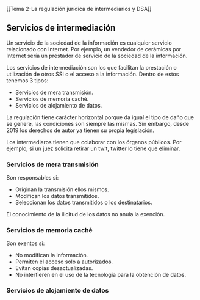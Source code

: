 [[Tema 2-La regulación jurídica de intermediarios y DSA]]

## Servicios de intermediación
Un servicio de la sociedad de la información es cualquier servicio relacionado con Internet. Por ejemplo, un vendedor de cerámicas por Internet sería un prestador de servicio de la sociedad de la información.

Los servicios de intermediación son los que facilitan la prestación o utilización de otros SSI o el acceso a la información. Dentro de estos tenemos 3 tipos:
+ Servicios de mera transmisión.
+ Servicios de memoria caché.
+ Servicios de alojamiento de datos.

La regulación tiene carácter horizontal porque da igual el tipo de daño que se genere, las condiciones son siempre las mismas. Sin embargo, desde 2019 los derechos de autor ya tienen su propia legislación.

Los intermediaros tienen que colaborar con los órganos públicos. Por ejemplo, si un juez solicita retirar un twit, twitter lo tiene que eliminar.

### Servicios de mera transmisión
Son responsables si:
+ Originan la transmisión ellos mismos.
+ Modifican los datos transmitidos.
+ Seleccionan los datos transmitidos o los destinatarios.

El conocimiento de la ilicitud de los datos no anula la exención.

### Servicios de memoria caché
Son exentos si:
+ No modifican la información.
+ Permiten el acceso solo a autorizados.
+ Evitan copias desactualizadas.
+ No interfieren en el uso de la tecnología para la obtención de datos.

### Servicios de alojamiento de datos